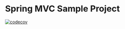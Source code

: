# Spring MVC Sample Project
[![codecov](https://codecov.io/gh/x2zh/spring-mvc-sample/branch/master/graph/badge.svg)](https://codecov.io/gh/x2zh/spring-mvc-sample)